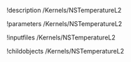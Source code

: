 !description /Kernels/NSTemperatureL2

!parameters /Kernels/NSTemperatureL2

!inputfiles /Kernels/NSTemperatureL2

!childobjects /Kernels/NSTemperatureL2
